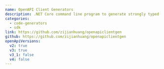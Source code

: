 ```yaml
---
name: OpenAPI Client Generators
description: .NET Core command line program to generate strongly typed client API codes in C# on .NET Frameworks and .NET Core, and in TypeScript for Angular 5+, Aurelia, jQuery, AXIOS and Fetch API.
categories:
  - code-generators
  - sdk
link: https://github.com/zijianhuang/openapiclientgen
github: https://github.com/zijianhuang/openapiclientgen
openApiVersions:
  v2: true
  v3: true
  v3_1: false
  v4: false
---
```

